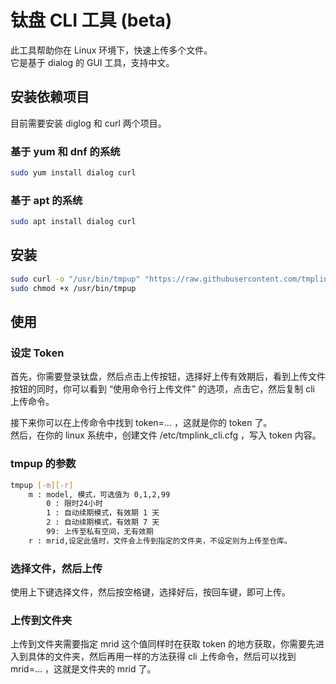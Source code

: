 # 钛盘 CLI 工具 (beta)
此工具帮助你在 Linux 环境下，快速上传多个文件。  
它是基于 dialog 的 GUI 工具，支持中文。

## 安装依赖项目
目前需要安装 diglog 和 curl 两个项目。 

### 基于 yum 和 dnf 的系统
```bash
sudo yum install dialog curl
```

### 基于 apt 的系统
```bash
sudo apt install dialog curl
```

## 安装
```bash
sudo curl -o "/usr/bin/tmpup" "https://raw.githubusercontent.com/tmplink/tmplink_cli/main/src/tmpup_cn.sh"
sudo chmod +x /usr/bin/tmpup
```

## 使用
### 设定 Token
首先，你需要登录钛盘，然后点击上传按钮，选择好上传有效期后，看到上传文件按钮的同时，你可以看到 “使用命令行上传文件” 的选项，点击它，然后复制 cli 上传命令。  

接下来你可以在上传命令中找到 token=... ，这就是你的 token 了。  
然后，在你的 linux 系统中，创建文件 /etc/tmplink_cli.cfg ，写入 token 内容。

### tmpup 的参数
```bash
tmpup [-m][-r]
    m : model, 模式，可选值为 0,1,2,99
        0 : 限时24小时
        1 : 自动续期模式，有效期 1 天
        2 : 自动续期模式，有效期 7 天
        99: 上传至私有空间，无有效期
    r : mrid,设定此值时，文件会上传到指定的文件夹，不设定则为上传至仓库。
```

### 选择文件，然后上传
使用上下键选择文件，然后按空格键，选择好后，按回车键，即可上传。

### 上传到文件夹
上传到文件夹需要指定 mrid 这个值同样时在获取 token 的地方获取，你需要先进入到具体的文件夹，然后再用一样的方法获得 cli 上传命令，然后可以找到 mrid=... ，这就是文件夹的 mrid 了。